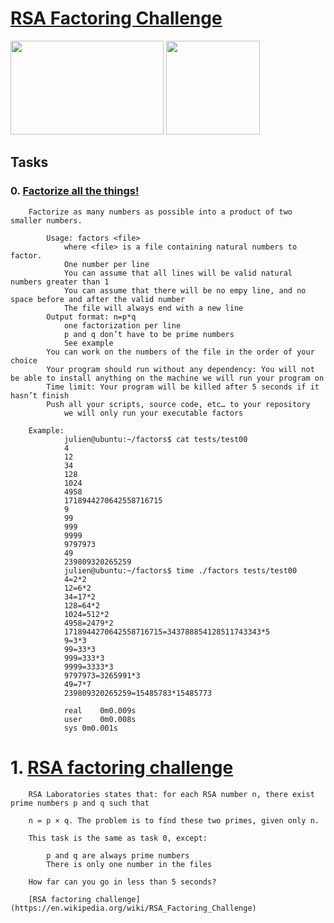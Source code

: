 # [RSA Factoring Challenge](https://github.com/leulyk/RSA-Factoring-Challenge)

<p float="left">
<img src="https://lh3.googleusercontent.com/oVJxT1yn7vwaEM8t9A5MGL6emG0j-_uqHa5H8ikWLvl6Ka-nVmUJZblqWDqPiY-S6itPLnZNgcc8rviK8AVT65l_a3zHiyctwy8=s0" width="245" height="150"/>
<img src="https://blog.holbertonschool.com/wp-content/uploads/2019/04/instagram_feed180.jpg" width = "150" height="150"/>
</p>


## Tasks

### 0. [Factorize all the things!]()

        Factorize as many numbers as possible into a product of two smaller numbers.

            Usage: factors <file>
                where <file> is a file containing natural numbers to factor.
                One number per line
                You can assume that all lines will be valid natural numbers greater than 1
                You can assume that there will be no empy line, and no space before and after the valid number
                The file will always end with a new line
            Output format: n=p*q
                one factorization per line
                p and q don’t have to be prime numbers
                See example
            You can work on the numbers of the file in the order of your choice
            Your program should run without any dependency: You will not be able to install anything on the machine we will run your program on
            Time limit: Your program will be killed after 5 seconds if it hasn’t finish
            Push all your scripts, source code, etc… to your repository
                we will only run your executable factors

        Example:
                julien@ubuntu:~/factors$ cat tests/test00 
                4
                12
                34
                128
                1024
                4958
                1718944270642558716715
                9
                99
                999
                9999
                9797973
                49
                239809320265259
                julien@ubuntu:~/factors$ time ./factors tests/test00
                4=2*2
                12=6*2
                34=17*2
                128=64*2
                1024=512*2
                4958=2479*2
                1718944270642558716715=343788854128511743343*5
                9=3*3
                99=33*3
                999=333*3
                9999=3333*3
                9797973=3265991*3
                49=7*7
                239809320265259=15485783*15485773

                real    0m0.009s
                user    0m0.008s
                sys 0m0.001s

# 1. [RSA factoring challenge]()

        RSA Laboratories states that: for each RSA number n, there exist prime numbers p and q such that

        n = p × q. The problem is to find these two primes, given only n.

        This task is the same as task 0, except:

            p and q are always prime numbers
            There is only one number in the files

        How far can you go in less than 5 seconds?

        [RSA factoring challenge](https://en.wikipedia.org/wiki/RSA_Factoring_Challenge)
